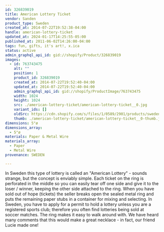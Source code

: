```yaml
---
id: 326839019
title: American Lottery Ticket
vendor: Sanden
product_type: Sweden
created_at: 2014-07-22T19:52:38-04:00
handle: american-lottery-ticket
updated_at: 2024-01-17T14:25:55-05:00
published_at: 2011-06-02T14:26:00-04:00
tags: fun, gifts, it's art!, x.ica
status: active
admin_graphql_api_id: gid://shopify/Product/326839019
images:
  - id: 763743475
    alt: ""
    position: 1
    product_id: 326839019
    created_at: 2014-07-22T19:52:40-04:00
    updated_at: 2014-07-22T19:52:40-04:00
    admin_graphql_api_id: gid://shopify/ProductImage/763743475
    width: 1024
    height: 1024
    src: ./american-lottery-ticket/american-lottery-ticket__0.jpg
    variant_ids: []
    oldSrc: https://cdn.shopify.com/s/files/1/0589/2901/products/sweden56.jpeg?v=1406073160
    thumb: ./american-lottery-ticket/american-lottery-ticket__0-thumb.jpg
dimensions: 5"ø
dimensions_array:
  - 5"ø
materials: Paper & Metal Wire
materials_array:
  - Paper
  - Metal Wire
provenance: SWEDEN

---
```


In Sweden this type of lottery is called an "American Lottery" - sounds strange, but the concept is enviably simple. Each ticket on the ring is perforated in the middle so you can easily tear off one side and give it to the loser / winner, keeping the other side attached to the ring. When you have sold out of hope (tickets) the seller breaks open the sealed metal ring and puts the remaining paper stubs in a container for mixing and selecting. In Sweden, you have to apply for a permit to hold a lottery unless you are a registered sports club; therefore you often find lotteries being sold at soccer matches. The ring makes it easy to walk around with. We have heard many comments that this would make a great necklace - in fact, our friend Lucie made one!